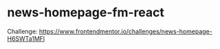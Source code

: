 # news-homepage-fm-react
Challenge: https://www.frontendmentor.io/challenges/news-homepage-H6SWTa1MFl
